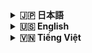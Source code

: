 <details>
<summary><strong>🇯🇵 日本語</strong></summary>

# 🌸 Hanaya Shop — 開発環境セットアップガイド

## 目次

- [1) 必要環境](#1-必要環境)
- [2) 取得と依存関係のインストール](#2-取得と依存関係のインストール)
- [3) 環境変数の設定](#3-環境変数の設定)
- [4) データベース準備](#4-データベース準備)
- [5) アプリとアセットの起動](#5-アプリとアセットの起動)
- [6) Redis・Cache・Queue](#6-rediscachequeue)
- [7) 開発に便利なコマンド](#7-開発に便利なコマンド)
- [8) テスト（ある場合）](#8-テストある場合)
- [9) 開発支援ツール](#9-開発支援ツール)
- [10) よくある問題](#10-よくある問題)

このドキュメントでは、ローカル開発環境で Hanaya Shop を実行する方法（`php artisan serve`、`npm run dev`、`queue:work` などの手動コマンド）を説明します。

## 1) 必要環境
- PHP 8.2（XAMPP/WAMP/MAMP またはネイティブ PHP）
- Composer 2.x
- MySQL 8.0（互換 MariaDB 可）
- Node.js 18+ と NPM
- Redis（cache/queue 用に推奨）

Windows ヒント:
- XAMPP（Apache + PHP + MySQL）
- Redis for Windows: `https://github.com/tporadowski/redis/releases`
- PHP の Redis 拡張をインストールし、`php.ini` で有効化（`extension=php_redis.dll`）

## 2) 取得と依存関係のインストール
```bash
git clone <repo_url> hanaya-shop
cd hanaya-shop

# PHP 依存
composer install

# フロントエンド依存
npm install
```

## 3) 環境変数の設定
`.env` を作成（必要に応じて `.env.example` を参照）:
```env
APP_ENV=local
APP_DEBUG=true
APP_URL=http://localhost:8000

DB_CONNECTION=mysql
DB_HOST=127.0.0.1
DB_PORT=3306
DB_DATABASE=hanaya_shop
DB_USERNAME=root
DB_PASSWORD=

CACHE_DRIVER=redis
QUEUE_CONNECTION=redis
REDIS_HOST=127.0.0.1
REDIS_PORT=6379

MAIL_MAILER=smtp
MAIL_HOST=127.0.0.1
MAIL_PORT=1025
MAIL_USERNAME=null
MAIL_PASSWORD=null
MAIL_ENCRYPTION=null
MAIL_FROM_ADDRESS="no-reply@localhost"

TINYMCE_API_KEY=your_tiny_api_key
MAPS_API_KEY=your_map_api_key

# 開発での支払いオプション（例）
PAYMENT_PAYPAL_ENABLED=false
PAYMENT_CARD_ENABLED=false
PAYMENT_COD_ENABLED=true
```

アプリキーの生成:
```bash
php artisan key:generate
```

## 4) データベース準備
MySQL に空の `hanaya_shop` を作成し、以下を実行:
```bash
php artisan migrate
php artisan db:seed   # あれば
```

## 5) アプリとアセットの起動

Laravel（内蔵サーバー）:
```bash
php artisan serve --host=127.0.0.1 --port=8000
```

開発ビルド（Vite）:
```bash
npm run dev
```

ヒント: ターミナルを 2 つ開き、`php artisan serve` と `npm run dev` を分けて起動。

## 6) Redis・Cache・Queue

Redis の起動:
- Windows: `redis-server.exe`
- Linux/macOS: `redis-server`（macOS は `brew services start redis` など）

キャッシュクリア:
```bash
php artisan cache:clear
php artisan config:clear
php artisan route:clear
php artisan view:clear
```

Queue ワーカー:
```bash
php artisan queue:work --queue=default --sleep=1 --tries=3
```

## 7) 開発に便利なコマンド
```bash
# すばやいバックエンド更新
php artisan clear-compiled
composer dump-autoload

# 生成系
php artisan make:view components.example
php artisan make:controller User/ProductController
php artisan make:model Product -m

# DB
php artisan migrate:rollback
php artisan migrate:fresh --seed
```

## 8) テスト（ある場合）
```bash
php artisan test
```

## 9) 開発支援ツール
- Mailpit（メールテスト）: `https://github.com/axllent/mailpit/releases`
- ブラウザ DevTools（CSP/JS エラー確認）
- Laravel Telescope（任意）

## 10) よくある問題
- CSS/JS が読めない: `npm run dev` が動作しているか、Vite 設定を確認
- 500（Vite manifest）: `npm run build` または `npm run dev` で `public/build` を生成
- DB エラー: `.env` と接続権限を確認
- Redis 不足: Redis をインストールし PHP 拡張を有効化。暫定で `CACHE_DRIVER=file` も可
- パーミッション: `storage` と `bootstrap/cache` の書き込み権限

---

Hanaya Shop — 開発環境セットアップガイド

</details>

<details>
<summary><strong>🇺🇸 English</strong></summary>

# 🌸 Hanaya Shop — Development Environment Guide

## Table of Contents

- [1) System requirements](#1-system-requirements)
- [2) Clone and install dependencies](#2-clone-and-install-dependencies)
- [3) Configure environment](#3-configure-environment)
- [4) Prepare database](#4-prepare-database)
- [5) Run app and assets](#5-run-app-and-assets)
- [6) Redis, cache, and queues](#6-redis-cache-and-queues)
- [7) Helpful dev commands](#7-helpful-dev-commands)
- [8) Testing (if present)](#8-testing-if-present)
- [9) Dev tools](#9-dev-tools)
- [10) Common issues](#10-common-issues)

This document explains how to run Hanaya Shop locally for development with manual commands such as `php artisan serve`, `npm run dev`, and `php artisan queue:work`.

## 1) System requirements
- PHP 8.2 (XAMPP/WAMP/MAMP or native PHP)
- Composer 2.x
- MySQL 8.0 (or compatible MariaDB)
- Node.js 18+ and NPM
- Redis (recommended for cache/queue)

Windows hints:
- XAMPP (Apache + PHP + MySQL)
- Redis for Windows: `https://github.com/tporadowski/redis/releases`
- Install PHP Redis extension and enable in `php.ini` (`extension=php_redis.dll`)

## 2) Clone and install dependencies
```bash
git clone <repo_url> hanaya-shop
cd hanaya-shop

# PHP dependencies
composer install

# Frontend dependencies
npm install
```

## 3) Configure environment
Create `.env` (use `.env.example` as a reference if present):
```env
APP_ENV=local
APP_DEBUG=true
APP_URL=http://localhost:8000

DB_CONNECTION=mysql
DB_HOST=127.0.0.1
DB_PORT=3306
DB_DATABASE=hanaya_shop
DB_USERNAME=root
DB_PASSWORD=

CACHE_DRIVER=redis
QUEUE_CONNECTION=redis
REDIS_HOST=127.0.0.1
REDIS_PORT=6379

MAIL_MAILER=smtp
MAIL_HOST=127.0.0.1
MAIL_PORT=1025
MAIL_USERNAME=null
MAIL_PASSWORD=null
MAIL_ENCRYPTION=null
MAIL_FROM_ADDRESS="no-reply@localhost"

TINYMCE_API_KEY=your_tiny_api_key
MAPS_API_KEY=your_map_api_key

# Payment options in dev
PAYMENT_PAYPAL_ENABLED=false
PAYMENT_CARD_ENABLED=false
PAYMENT_COD_ENABLED=true
```

Generate app key:
```bash
php artisan key:generate
```

## 4) Prepare database
Create an empty `hanaya_shop` DB, then run:
```bash
php artisan migrate
php artisan db:seed   # if available
```

## 5) Run app and assets

Laravel built-in server:
```bash
php artisan serve --host=127.0.0.1 --port=8000
```

Dev build (Vite):
```bash
npm run dev
```

Tip: open two terminals, one for `php artisan serve` and one for `npm run dev`.

## 6) Redis, cache, and queues

Start Redis:
- Windows: `redis-server.exe`
- Linux/macOS: `redis-server` (or `brew services start redis` on macOS)

Clear caches when needed:
```bash
php artisan cache:clear
php artisan config:clear
php artisan route:clear
php artisan view:clear
```

Run the queue worker:
```bash
php artisan queue:work --queue=default --sleep=1 --tries=3
```

## 7) Helpful dev commands
```bash
# Quick backend refresh
php artisan clear-compiled
composer dump-autoload

# Generators
php artisan make:view components.example
php artisan make:controller User/ProductController
php artisan make:model Product -m

# Database
php artisan migrate:rollback
php artisan migrate:fresh --seed
```

## 8) Testing (if present)
```bash
php artisan test
```

## 9) Dev tools
- Mailpit for SMTP testing: `https://github.com/axllent/mailpit/releases`
- Browser DevTools for CSP/JS errors
- Laravel Telescope (optional)

## 10) Common issues
- CSS/JS not loading: ensure `npm run dev` is running; verify Vite config
- 500 due to Vite manifest: run `npm run build` or `npm run dev` to generate `public/build`
- DB errors: verify `.env` and connection privileges
- Missing Redis: install Redis and enable PHP extension; temporarily switch to `CACHE_DRIVER=file` if needed
- Permissions: ensure `storage` and `bootstrap/cache` are writable

---

Hanaya Shop — Development Environment Guide

</details>

<details>
<summary><strong>🇻🇳 Tiếng Việt</strong></summary>

# 🌸 Hanaya Shop — Hướng dẫn cài đặt môi trường Developing

## Mục lục

- [1) Yêu cầu hệ thống](#1-yêu-cầu-hệ-thống)
- [2) Clone mã nguồn và cài dependencies](#2-clone-mã-nguồn-và-cài-dependencies)
- [3) Cấu hình môi trường](#3-cấu-hình-môi-trường)
- [4) Chuẩn bị database](#4-chuẩn-bị-database)
- [5) Chạy ứng dụng và assets](#5-chạy-ứng-dụng-và-assets)
- [6) Redis, Cache và Queue](#6-redis-cache-và-queue)
- [7) Lệnh hữu ích cho phát triển](#7-lệnh-hữu-ích-cho-phát-triển)
- [8) Testing nhanh (nếu có tests)](#8-testing-nhanh-nếu-có-tests)
- [9) Gợi ý công cụ hỗ trợ phát triển](#9-gợi-ý-công-cụ-hỗ-trợ-phát-triển)
- [10) Khắc phục sự cố thường gặp](#10-khắc-phục-sự-cố-thường-gặp)

Tài liệu này hướng dẫn bạn cài đặt và chạy Hanaya Shop trên máy local để phát triển với các lệnh thủ công: PHP artisan serve, npm run dev, queue worker, v.v.

## 1) Yêu cầu hệ thống
- PHP 8.2 (XAMPP/WAMP/MAMP hoặc PHP native)
- Composer 2.x
- MySQL 8.0 (hoặc MariaDB tương thích)
- Node.js 18+ và NPM
- Redis (khuyến nghị cho cache/queue)

Windows gợi ý:
- XAMPP (Apache + PHP + MySQL)
- Redis cho Windows: tải từ `https://github.com/tporadowski/redis/releases`
- Cài PHP Redis extension tương ứng và enable trong `php.ini` (extension=php_redis.dll)

## 2) Clone mã nguồn và cài dependencies
```bash
git clone <repo_url> hanaya-shop
cd hanaya-shop

# PHP dependencies
composer install

# Frontend dependencies
npm install
```

## 3) Cấu hình môi trường
Tạo file `.env` nếu chưa có (có thể tham khảo `.env.example` nếu đi kèm):
```env
APP_ENV=local
APP_DEBUG=true
APP_URL=http://localhost:8000

DB_CONNECTION=mysql
DB_HOST=127.0.0.1
DB_PORT=3306
DB_DATABASE=hanaya_shop
DB_USERNAME=root
DB_PASSWORD=

CACHE_DRIVER=redis
QUEUE_CONNECTION=redis
REDIS_HOST=127.0.0.1
REDIS_PORT=6379

MAIL_MAILER=smtp
MAIL_HOST=127.0.0.1
MAIL_PORT=1025
MAIL_USERNAME=null
MAIL_PASSWORD=null
MAIL_ENCRYPTION=null
MAIL_FROM_ADDRESS="no-reply@localhost"

TINYMCE_API_KEY=your_tiny_api_key
MAPS_API_KEY=your_map_api_key

# Tùy chọn thanh toán trong môi trường dev
PAYMENT_PAYPAL_ENABLED=false
PAYMENT_CARD_ENABLED=false
PAYMENT_COD_ENABLED=true
```

Tạo key ứng dụng:
```bash
php artisan key:generate
```

## 4) Chuẩn bị database
Tạo database rỗng `hanaya_shop` trong MySQL, sau đó chạy:
```bash
php artisan migrate
php artisan db:seed   # nếu có seeder
```

## 5) Chạy ứng dụng và assets

Chạy Laravel (PHP built-in server):
```bash
php artisan serve --host=127.0.0.1 --port=8000
```

Build assets ở chế độ dev (Vite):
```bash
npm run dev
```

Gợi ý: mở 2 terminal, một terminal cho `php artisan serve`, một terminal cho `npm run dev`.

## 6) Redis, Cache và Queue

Khởi chạy Redis:
- Windows: chạy `redis-server.exe`
- Linux/macOS: `redis-server` (hoặc `brew services start redis` trên macOS)

Xóa cache khi cần:
```bash
php artisan cache:clear
php artisan config:clear
php artisan route:clear
php artisan view:clear
```

Chạy queue worker:
```bash
php artisan queue:work --queue=default --sleep=1 --tries=3
```

## 7) Lệnh hữu ích cho phát triển
```bash
# Refresh backend nhanh
php artisan clear-compiled
composer dump-autoload

# Tạo view/component/controller/model...
php artisan make:view components.example
php artisan make:controller User/ProductController
php artisan make:model Product -m

# Database
php artisan migrate:rollback
php artisan migrate:fresh --seed
```

## 8) Testing nhanh (nếu có tests)
```bash
php artisan test
```

## 9) Gợi ý công cụ hỗ trợ phát triển
- Mailpit để test email: `https://github.com/axllent/mailpit/releases`
- Browser DevTools để kiểm tra lỗi CSP/JS
- Laravel Telescope (tùy chọn) cho debug sâu

## 10) Khắc phục sự cố thường gặp
- CSS/JS không tải: kiểm tra `npm run dev` đang chạy; kiểm tra cấu hình Vite
- 500 do Vite manifest: chạy `npm run build` hoặc `npm run dev` để tạo `public/build`
- Lỗi DB: kiểm tra `.env` và quyền kết nối
- Redis thiếu: cài Redis và bật extension PHP; chuyển tạm `CACHE_DRIVER=file` nếu cần
- Quyền thư mục: đảm bảo `storage` và `bootstrap/cache` có quyền ghi

---

Hanaya Shop — Tài liệu cài đặt môi trường phát triển (Developing)

</details>